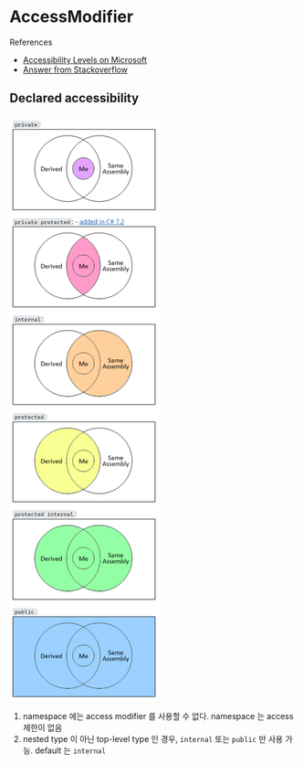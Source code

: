# AccessModifier

References
- [Accessibility Levels on Microsoft](https://learn.microsoft.com/en-us/dotnet/csharp/language-reference/keywords/accessibility-levels)
- [Answer from Stackoverflow](https://stackoverflow.com/questions/22856215/what-is-the-meaning-of-the-planned-private-protected-c-sharp-access-modifier/22958035#22958035)

## Declared accessibility
![Accessmodifier Venn Diagram](Accessmodifier_VennDiagram.png "Accessmodifier Venn Diagram") <br>


1. namespace 에는 access modifier 를 사용할 수 없다. namespace 는 access 제한이 없음
1. nested type 이 아닌 top-level type 인 경우, ```internal``` 또는 ```public``` 만 사용 가능. default 는 ```internal```
